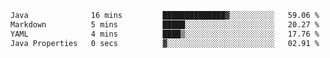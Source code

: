 <!--START_SECTION:waka-->

```txt
Java              16 mins         ██████████████▓░░░░░░░░░░   59.06 %
Markdown          5 mins          █████░░░░░░░░░░░░░░░░░░░░   20.27 %
YAML              4 mins          ████▒░░░░░░░░░░░░░░░░░░░░   17.76 %
Java Properties   0 secs          ▓░░░░░░░░░░░░░░░░░░░░░░░░   02.91 %
```

<!--END_SECTION:waka-->
